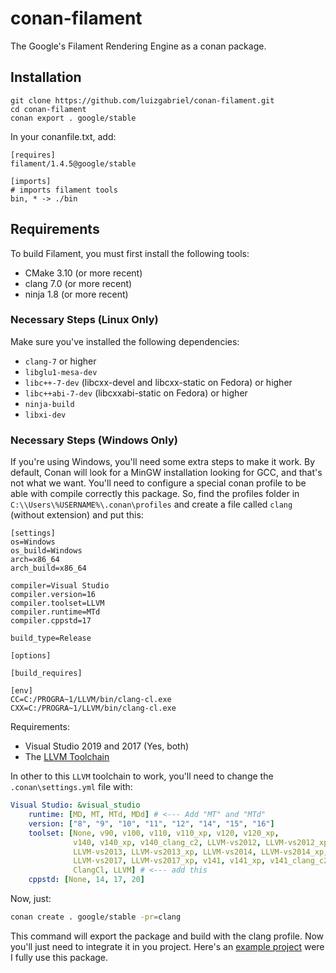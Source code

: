 # conan-filament
The Google's Filament Rendering Engine as a conan package.

## Installation

```
git clone https://github.com/luizgabriel/conan-filament.git
cd conan-filament
conan export . google/stable
```

In your conanfile.txt, add:
```
[requires]
filament/1.4.5@google/stable

[imports]
# imports filament tools
bin, * -> ./bin
```

## Requirements
To build Filament, you must first install the following tools:

- CMake 3.10 (or more recent)
- clang 7.0 (or more recent)
- ninja 1.8 (or more recent)

### Necessary Steps (Linux Only)
Make sure you've installed the following dependencies:

- `clang-7` or higher
- `libglu1-mesa-dev`
- `libc++-7-dev` (libcxx-devel and libcxx-static on Fedora) or higher
- `libc++abi-7-dev` (libcxxabi-static on Fedora) or higher
- `ninja-build`
- `libxi-dev`

### Necessary Steps (Windows Only)
If you're using Windows, you'll need some extra steps to make it work. By default, Conan will look for a MinGW installation looking for GCC, and that's not what we want. You'll need to configure a special conan profile to be able with compile correctly this package. So, find the profiles folder in `C:\\Users\%USERNAME%\.conan\profiles` and create a file called `clang` (without extension) and put this:
```
[settings]
os=Windows
os_build=Windows
arch=x86_64
arch_build=x86_64

compiler=Visual Studio
compiler.version=16
compiler.toolset=LLVM
compiler.runtime=MTd
compiler.cppstd=17

build_type=Release

[options]

[build_requires]

[env]
CC=C:/PROGRA~1/LLVM/bin/clang-cl.exe
CXX=C:/PROGRA~1/LLVM/bin/clang-cl.exe
```

Requirements:
- Visual Studio 2019 and 2017 (Yes, both)
- The [LLVM Toolchain](https://marketplace.visualstudio.com/items?itemName=LLVMExtensions.llvm-toolchain)

In other to this `LLVM` toolchain to work, you'll need to change the `.conan\settings.yml` file with:
```yml
Visual Studio: &visual_studio
    runtime: [MD, MT, MTd, MDd] # <--- Add "MT" and "MTd"
    version: ["8", "9", "10", "11", "12", "14", "15", "16"]
    toolset: [None, v90, v100, v110, v110_xp, v120, v120_xp,
              v140, v140_xp, v140_clang_c2, LLVM-vs2012, LLVM-vs2012_xp,
              LLVM-vs2013, LLVM-vs2013_xp, LLVM-vs2014, LLVM-vs2014_xp,
              LLVM-vs2017, LLVM-vs2017_xp, v141, v141_xp, v141_clang_c2, v142, 
              ClangCl, LLVM] # <--- add this
    cppstd: [None, 14, 17, 20]
```

Now, just:
```sh
conan create . google/stable -pr=clang
```
This command will export the package and build with the clang profile. Now you'll just need to integrate it in you project. 
Here's an [example project](https://github.com/luizgabriel/Spatial.Engine) were I fully use this package.
